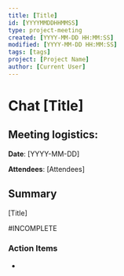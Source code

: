 ```yaml
---
title: [Title]
id: [YYYYMMDDHHMMSS] 
type: project-meeting
created: [YYYY-MM-DD HH:MM:SS] 
modified: [YYYY-MM-DD HH:MM:SS] 
tags: [tags]
project: [Project Name]
author: [Current User]
---
```


# Chat [Title]

## Meeting logistics:

**Date**: [YYYY-MM-DD]

**Attendees**: [Attendees]

## Summary
[Title]

#INCOMPLETE

### Action Items
- 


